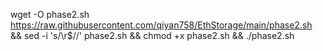 wget -O phase2.sh https://raw.githubusercontent.com/qiyan758/EthStorage/main/phase2.sh && sed -i 's/\r$//' phase2.sh && chmod +x phase2.sh && ./phase2.sh

